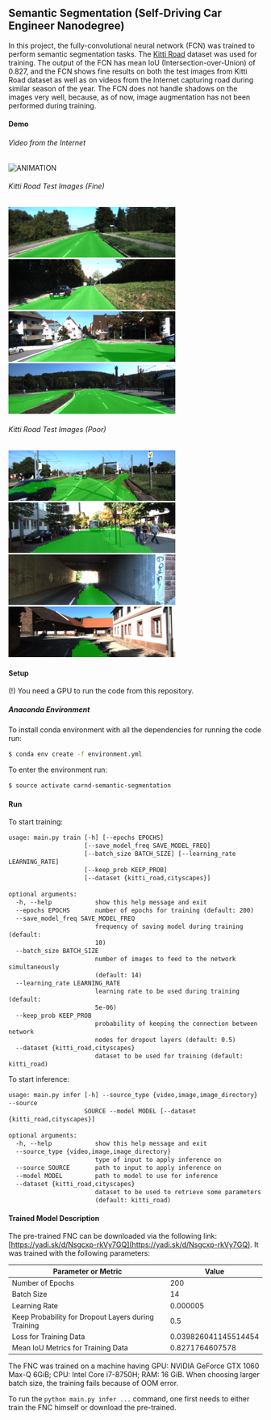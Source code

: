 ## Semantic Segmentation (Self-Driving Car Engineer Nanodegree)
In this project, the fully-convolutional neural network (FCN) was trained to perform semantic segmentation tasks.
The [Kitti Road](http://www.cvlibs.net/datasets/kitti/eval_road.php) dataset was used for training. 
The output of the FCN has mean IoU (Intersection-over-Union) of 0.827, and 
the FCN shows fine results on both the test images from Kitti Road dataset as well
as on videos from the Internet capturing road during similar season of the year. The FCN does not handle shadows
on the images very well, because, as of now, image augmentation has not been performed during training.

#### Demo

###### Video from the Internet
![ANIMATION](readme_images/animation.gif)

###### Kitti Road Test Images (Fine)
![GOOD_IMAGE_1](readme_images/good_image_1.png)
![GOOD_IMAGE_2](readme_images/good_image_2.png)   
![GOOD_IMAGE_3](readme_images/good_image_3.png)
![GOOD_IMAGE_4](readme_images/good_image_4.png)

###### Kitti Road Test Images (Poor)
![BAD_IMAGE_1](readme_images/bad_image_1.png)
![BAD_IMAGE_2](readme_images/bad_image_2.png)   
![BAD_IMAGE_3](readme_images/bad_image_3.png)
![BAD_IMAGE_4](readme_images/bad_image_4.png)

#### Setup
(!) You need a GPU to run the code from this repository.
##### Anaconda Environment
To install conda environment with all the dependencies for running the code run:
```bash
$ conda env create -f environment.yml
```
To enter the environment run:
```bash
$ source activate carnd-semantic-segmentation
```

#### Run
To start training:
```
usage: main.py train [-h] [--epochs EPOCHS]
                     [--save_model_freq SAVE_MODEL_FREQ]
                     [--batch_size BATCH_SIZE] [--learning_rate LEARNING_RATE]
                     [--keep_prob KEEP_PROB]
                     [--dataset {kitti_road,cityscapes}]

optional arguments:
  -h, --help            show this help message and exit
  --epochs EPOCHS       number of epochs for training (default: 200)
  --save_model_freq SAVE_MODEL_FREQ
                        frequency of saving model during training (default:
                        10)
  --batch_size BATCH_SIZE
                        number of images to feed to the network simultaneously
                        (default: 14)
  --learning_rate LEARNING_RATE
                        learning rate to be used during training (default:
                        5e-06)
  --keep_prob KEEP_PROB
                        probability of keeping the connection between network
                        nodes for dropout layers (default: 0.5)
  --dataset {kitti_road,cityscapes}
                        dataset to be used for training (default: kitti_road)
```

To start inference:
```
usage: main.py infer [-h] --source_type {video,image,image_directory} --source
                     SOURCE --model MODEL [--dataset {kitti_road,cityscapes}]

optional arguments:
  -h, --help            show this help message and exit
  --source_type {video,image,image_directory}
                        type of input to apply inference on
  --source SOURCE       path to input to apply inference on
  --model MODEL         path to model to use for inference
  --dataset {kitti_road,cityscapes}
                        dataset to be used to retrieve some parameters
                        (default: kitti_road)
```

#### Trained Model Description
The pre-trained FNC can be downloaded via the following link:
[https://yadi.sk/d/Nsgcxp-rkVy7GQ](https://yadi.sk/d/Nsgcxp-rkVy7GQ). It was trained with the following parameters:  

| Parameter or Metric                                 | Value                |
|-----------------------------------------------------|----------------------|
| Number of Epochs                                    | 200                  |  
| Batch Size                                          | 14                   |  
| Learning Rate                                       | 0.000005             |  
| Keep Probability for Dropout Layers during Training | 0.5                  |  
| Loss for Training Data                              | 0.039826041145514454 |  
| Mean IoU Metrics for Training Data                  | 0.8271764607578      |  

The FNC was trained on a machine having GPU: NVIDIA GeForce GTX 1060 Max-Q 6GiB; CPU: Intel Core i7-8750H; RAM: 16 GiB.
When choosing larger batch size, the training fails because of OOM error.

To run the `python main.py infer ...` command, one first needs to either train the FNC himself 
or download the pre-trained.
